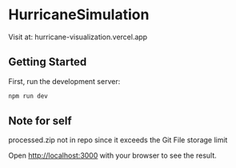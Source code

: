 # HurricaneSimulation

Visit at: hurricane-visualization.vercel.app

## Getting Started

First, run the development server:

```bash
npm run dev
```

## Note for self
processed.zip not in repo since it exceeds the Git File storage limit

Open [http://localhost:3000](http://localhost:3000) with your browser to see the result.
